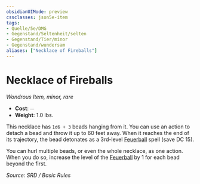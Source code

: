 ```yaml
---
obsidianUIMode: preview
cssclasses: json5e-item
tags:
- Quelle/5e/DMG
- Gegenstand/Seltenheit/selten
- Gegenstand/Tier/minor
- Gegenstand/wundersam
aliases: ["Necklace of Fireballs"]
---
```

# Necklace of Fireballs
*Wondrous Item, minor, rare*  

- **Cost**: ⏤
- **Weight**: 1.0 lbs.

This necklace has `1d6 + 3` beads hanging from it. You can use an action to detach a bead and throw it up to 60 feet away. When it reaches the end of its trajectory, the bead detonates as a 3rd-level [Feuerball](../Zauber/Feuerball.md) spell (save DC 15).

You can hurl multiple beads, or even the whole necklace, as one action. When you do so, increase the level of the [Feuerball](../Zauber/Feuerball.md) by 1 for each bead beyond the first.

*Source: SRD / Basic Rules*